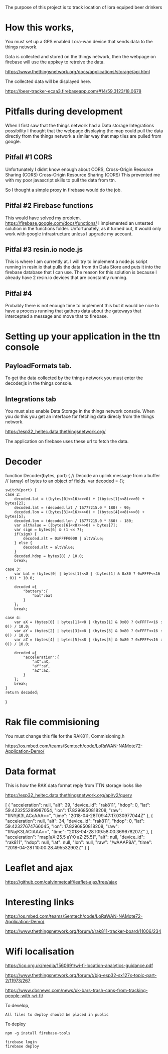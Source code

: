 The purpose of this project is to track location of lora equiped beer drinkers

# How this works,

You must set up a GPS enabled Lora-wan device that sends data to the things network.

Data is collected and stored on the things network, then the webpage on firebase will use the
appkey to retreive the data.

https://www.thethingsnetwork.org/docs/applications/storage/api.html


The collected data will be displayed here.

https://beer-tracker-ecaa3.firebaseapp.com/#14/59.3123/18.0678

# Pitfalls during development

When I first saw that the things network had a Data storage Integrations possibility I thought that the
webpage displaying the map could pull the data directly from the things network a similar way that map tiles are
pulled from google.

## Pitfall #1 CORS
Unfortunately I didnt know enough about CORS, Cross-Origin Resource Sharing (CORS) Cross-Origin Resource Sharing (CORS)
This prevented me with my poor javascript skills to pull the data from ttn.

So I thought a simple proxy in firebase would do the job. 

## Pitfal #2 Firebase functions
This would have solved my problem.
https://firebase.google.com/docs/functions/
I implemented an untested solution in the functions folder. Unfortunately, as it turned out, It would only work with google infrastructure unless I upgrade my account.

## Pitfal #3 resin.io node.js
This is where I am currently at. I will try to implement a node.js script running in resin.io that pulls the data from  ttn Data Store and puts it into the firebase database that I can use.
The reason for this solution is because I already have 2 resin.io devices that are constantly running.

## Pitfal #4
Probably there is not enough time to implement this but it would be nice to have a process running that gathers 
data about the gateways that intercepted a message and move that to firebase.

# Setting up your application in the ttn console

##  PayloadFormats tab.

To get the data collected by the things network you must enter the decoder,js in the things console.


## Integrations tab

You must also enable Data Storage in the things network console.
When you do this you get an interface for fetching data direcly from the things network.

https://esp32_heltec.data.thethingsnetwork.org/


The application on firebase uses these url to fetch the data.

# Decoder

function Decoder(bytes, port) {
    // Decode an uplink message from a buffer
    // (array) of bytes to an object of fields.
    var decoded = {};

    switch(port) {
    case 2:
        decoded.lat = ((bytes[0]<<16)>>>0) + ((bytes[1]<<8)>>>0) + bytes[2];
        decoded.lat = (decoded.lat / 16777215.0 * 180) - 90;
        decoded.lon = ((bytes[3]<<16)>>>0) + ((bytes[4]<<8)>>>0) + bytes[5];
        decoded.lon = (decoded.lon / 16777215.0 * 360) - 180;
        var altValue = ((bytes[6]<<8)>>>0) + bytes[7];
        var sign = bytes[6] & (1 << 7);
        if(sign) {
            decoded.alt = 0xFFFF0000 | altValue;
        } else {
            decoded.alt = altValue;
        }
        decoded.hdop = bytes[8] / 10.0;
        break;

    case 3:
        var bat = (bytes[0] | bytes[1]<<8 | (bytes[1] & 0x80 ? 0xFFFF<<16 : 0)) * 10.0;

        decoded ={
            "battery":{
                "bat":bat
            }
        };
        break;

    case 4:
        var aX = (bytes[0] | bytes[1]<<8 | (bytes[1] & 0x80 ? 0xFFFF<<16 : 0)) / 10.0;
        var aY = (bytes[2] | bytes[3]<<8 | (bytes[3] & 0x80 ? 0xFFFF<<16 : 0)) / 10.0;
        var aZ = (bytes[4] | bytes[5]<<8 | (bytes[5] & 0x80 ? 0xFFFF<<16 : 0)) / 10.0;

        decoded ={
            "acceleration":{
                "aX":aX,
                "aY":aY,
                "aZ":aZ,
            }
        };
        break;
    }
    return decoded;
}

# Rak file commisioning

You must change this file for the RAK811, Commisioning,h

https://os.mbed.com/teams/Semtech/code/LoRaWAN-NAMote72-Application-Demo/


# Data format
This is how the RAK data format reply from TTN storage looks like

https://esp32_heltec.data.thethingsnetwork.org/api/v2/query

[
  {
    "acceleration": null,
    "alt": 39,
    "device_id": "rak811",
    "hdop": 0,
    "lat": 59.423255289987054,
    "lon": 17.8296850818208,
    "raw": "1INYjK3LACcAAA==",
    "time": "2018-04-28T09:47:17.030977044Z"
  },
  {
    "acceleration": null,
    "alt": 34,
    "device_id": "rak811",
    "hdop": 0,
    "lat": 59.42327674766045,
    "lon": 17.8296850818208,
    "raw": "1INajK3LACIAAA==",
    "time": "2018-04-28T09:58:00.369678207Z"
  },
  {
    "acceleration": "map[aX:25.5 aY:0 aZ:25.5]",
    "alt": null,
    "device_id": "rak811",
    "hdop": null,
    "lat": null,
    "lon": null,
    "raw": "/wAAAP8A",
    "time": "2018-04-28T10:00:28.495532902Z"
  }
]

# Leaflet and ajax
https://github.com/calvinmetcalf/leaflet-ajax/tree/ajax


# Interesting links



https://os.mbed.com/teams/Semtech/code/LoRaWAN-NAMote72-Application-Demo/

https://www.thethingsnetwork.org/forum/t/rak811-tracker-board/11006/234



# Wifi localisation

https://ico.org.uk/media/1560691/wi-fi-location-analytics-guidance.pdf

https://www.thethingsnetwork.org/forum/t/big-esp32-sx127x-topic-part-2/11973/267

https://www.cbsnews.com/news/uk-bars-trash-cans-from-tracking-people-with-wi-fi/


To develop,
 ```
All files to deploy should be placed in public
 ```

To deploy
 ```
npm -g install firebase-tools

firebase login
firebase deploy
 ```
